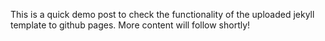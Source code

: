 This is a quick demo post to check the functionality of the uploaded jekyll template to github pages. 
More content will follow shortly!